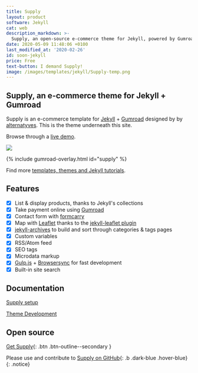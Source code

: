 ```yaml
---
title: Supply
layout: product
software: Jekyll
cat: web
description_markdown: >-
  Supply, an open-source e-commerce theme for Jekyll, powered by Gumroad.
date: 2020-05-09 11:48:06 +0100
last_modified_at: '2020-02-26'
id: soon-jekyll
price: Free
text-button: I demand Supply!
image: /images/templates/jekyll/Supply-temp.png
---
```

## Supply, an e-commerce theme for Jekyll + Gumroad
Supply is an e-commerce template for [Jekyll](https://jekyllrb.com/) + [Gumroad](https://gumroad.com) designed by by [alternatyves](https://alternatyves.com/). This is the theme underneath this site.

Browse through a [live demo](https://templates.supply).

<a href="https://gum.co/supply" class="no-underline pv2 grow db"><img class="w-100" src="{{site.baseurl}}/images/screenshot.png"></a>

{% include gumroad-overlay.html id="supply" %}

Find more [templates, themes and Jekyll tutorials](https://jekyllrb.com/resources/).

## Features

- [x] List & display products, thanks to Jekyll's collections
- [x] Take payment online using [Gumroad](https://gumroad.com)
- [x] Contact form with [formcarry](https://www.formcarry.com)
- [x] Map with [Leaflet](https://leafletjs.com "Leaflet is the leading open-source JavaScript library for mobile-friendly interactive maps.") thanks to the [jekyll-leaflet plugin](https://github.com/DavidJVitale/jekyll-leaflet)
- [x] [jekyll-archives](https://github.com/jekyll/jekyll-archives) to build and sort through categories & tags pages
- [x] Custom variables
- [x] RSS/Atom feed
- [x] SEO tags
- [x] Microdata markup
- [x] [Gulp.js](https://gulpjs.com) + [Browsersync](https://www.browsersync.io) for fast development
- [x] Built-in site search

## Documentation

[Supply setup](/supply-theme-setup/)

[Theme Development](/theme-development/)

## Open source


[Get Supply](https://github.com/YJPL/Supply/archive/master.zip){: .btn .btn-outline--secondary }

Please use and contribute to [Supply on GitHub](https://github.com/YJPL/Supply/){: .b .dark-blue .hover-blue}
{: .notice}
